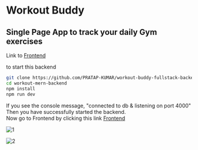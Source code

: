 ﻿# Workout Buddy
## Single Page App to track your daily Gym exercises

Link to [Frontend](https://github.com/PRATAP-KUMAR/workout-buddy-fullstack-frontend)


to start this backend

```bash
git clone https://github.com/PRATAP-KUMAR/workout-buddy-fullstack-backend.git
cd workout-mern-backend
npm install
npm run dev
```

If you see the console message, "connected to db & listening on port 4000" Then you have successfully started the backend.  
Now go to Frontend by clicking this link [Frontend](https://pratap-panabaka-workout-buddy.netlify.app/)


![1](https://github.com/PRATAP-KUMAR/workout-mern-backend/assets/40719899/9867f549-0fbc-4e84-bdc3-995aeb3abd78)

![2](https://github.com/PRATAP-KUMAR/workout-mern-backend/assets/40719899/253b522d-38b1-46a8-9eaf-efb9f7f0dea1)
